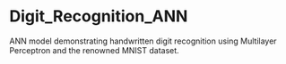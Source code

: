 # Digit_Recognition_ANN
ANN model demonstrating handwritten digit recognition using Multilayer Perceptron and the renowned MNIST dataset.
